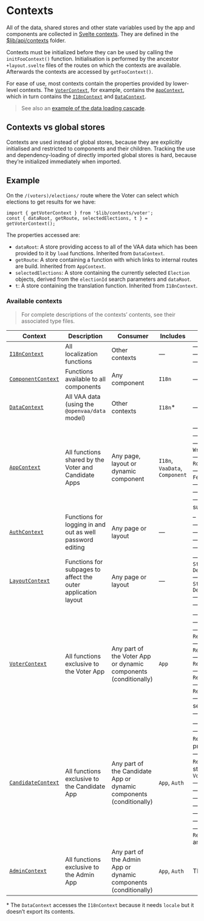 # Contexts

All of the data, shared stores and other state variables used by the app and components are collected in [Svelte contexts](https://svelte.dev/docs/svelte#setcontext). They are defined in the [$lib/api/contexts](../../frontend/src/lib/contexts) folder.

Contexts must be initialized before they can be used by calling the `initFooContext()` function. Initialisation is performed by the ancestor `+layout.svelte` files of the routes on which the contexts are available. Afterwards the contexts are accessed by `getFooContext()`.

For ease of use, most contexts contain the properties provided by lower-level contexts. The [`VoterContext`](../../frontend/src/lib/contexts/voter), for example, contains the [`AppContext`](../../frontend/src/lib/contexts/app/appContext.type.ts), which in turn contains the [`I18nContext`](../../frontend/src/lib/contexts/i18n/i18nContext.type.ts) and [`DataContext`](../../frontend/src/lib/contexts/data/dataContext.type.ts).

> See also an [example of the data loading cascade](./data-and-state-management.md#example).

## Contexts vs global stores

Contexts are used instead of global stores, because they are explicitly initialised and restricted to components and their children. Tracking the use and dependency-loading of directly imported global stores is hard, because they’re initialized immediately when imported.

## Example

On the `/(voters)/elections/` route where the Voter can select which elections to get results for we have:

```tsx
import { getVoterContext } from '$lib/contexts/voter';
const { dataRoot, getRoute, selectedElections, t } = getVoterContext();
```

The properties accessed are:

- `dataRoot`: A store providing access to all of the VAA data which has been provided to it by `load` functions. Inherited from `DataContext`.
- `getRoute`: A store containing a function with which links to internal routes are build. Inherited from `AppContext`.
- `selectedElections`: A store containing the currently selected `Election` objects, derived from the `electionId` search parameters and `dataRoot`.
- `t`: A store containing the translation function. Inherited from `I18nContext`.

### Available contexts

> For complete descriptions of the contexts’ contents, see their associated type files.

| Context                                                                                  | Description                                                   |  Consumer                                                           | Includes                       | Own contents (non-exhaustive)                                                                                                                                                                                                                                                                                                                                                                                                                                                                                           | Initialized by      |
| ---------------------------------------------------------------------------------------- | ------------------------------------------------------------- | ------------------------------------------------------------------- | ------------------------------ | ----------------------------------------------------------------------------------------------------------------------------------------------------------------------------------------------------------------------------------------------------------------------------------------------------------------------------------------------------------------------------------------------------------------------------------------------------------------------------------------------------------------------- | ------------------- |
| [`I18nContext`](../../frontend/src/lib/contexts/i18n/i18nContext.type.ts)                | All localization functions                                    | Other contexts                                                      | —                              | — `t`<br> — `locale`<br> — `locales` from `$lib/i18n`                                                                                                                                                                                                                                                                                                                                                                                                                                                                   | `/[lang]`           |
| [`ComponentContext`](../../frontend/src/lib/contexts/component/componentContext.type.ts) | Functions available to all components                         | Any component                                                       | `I18n`                         | — `darkMode: Readable<boolean>`                                                                                                                                                                                                                                                                                                                                                                                                                                                                                         | `/[lang]`           |
| [`DataContext`](../../frontend/src/lib/contexts/data/dataContext.type.ts)                | All VAA data (using the `@openvaa/data` model)                | Other contexts                                                      | `I18n`\*                       | — `dataRoot: Readable<dataRoot>`                                                                                                                                                                                                                                                                                                                                                                                                                                                                                        | `/[lang]`           |
| [`AppContext`](../../frontend/src/lib/contexts/app/appContext.type.ts)                   | All functions shared by the Voter and Candidate Apps          | Any page, layout or dynamic component                               | `I18n`, `VaaData`, `Component` | — `appType: Writable<AppType>`<br> — `appSettings: SettingsStore`<br> — `userPreferences: Writable<UserPreferences>`<br> — `getRoute: Readable<(options: RouteOptions) => string>`<br> — `sendFeedback: (data: FeedbackData) => Promise<Response>`<br> — contents of `TrackinService`<br> — popup and modal dialog handling<br> — handling data consent and user surveys                                                                                                                                                | `/[lang]`           |
| [`AuthContext`](../../frontend/src/lib/contexts/auth/authContext.type.ts)                | Functions for logging in and out as well password editing     | Any page or layout                                                  | —                              | – `authToken`<br> — `logout()`<br> — `requestForgotPasswordEmail(opts)`<br> — `resetPassword(opts)`<br> — `setPassword(opts)`                                                                                                                                                                                                                                                                                                                                                                                           | `/[lang]`           |
| [`LayoutContext`](../../frontend/src/lib/contexts/layout/layoutContext.type.ts)          | Functions for subpages to affect the outer application layout | Any page or layout                                                  | —                              | — `topBarSettings: StackedStore<TopBarSettings, DeepPartial<TopBarSettings>>`<br> — `pageStyles: StackedStore<PageStyles, DeepPartial<PageStyles>>`<br> — `progress: Progress`<br> — `navigation: Navigation`                                                                                                                                                                                                                                                                                                           | `/[lang]`           |
| [`VoterContext`](../../frontend/src/lib/contexts/voter/voterContext.type.ts)             | All functions exclusive to the Voter App                      | Any part of the Voter App or dynamic components (conditionally)     | `App`                          | — `answers: AnswerStore`<br> — `matches: Readable<MatchTree>`<br> — `entityFilters: Readable<FilterTree>`<br> — `infoQuestions: Readable<Array<AnyQuestionVariant>>`<br> — `opinionQuestions: Readable<Array<AnyQuestionVariant>>`<br> — `selectedConstituencies: Readable<Array<Constituency>>`<br> — `selectedElections: Readable<Array<Election>>`<br> — handling question category selection and question ordering<br> — other selection-related functions                                                          | `/[lang]/(voter)`   |
| [`CandidateContext`](../../frontend/src/lib/contexts/candidate/candidateContext.type.ts) | All functions exclusive to the Candidate App                  | Any part of the Candidate App or dynamic components (conditionally) | `App`, `Auth`                  | — `userData: UserDataStore`<br> — `preregistrationElectionIds: Readable<Array<Id>>` and other preregisration stores<br> — `selectedElections: Readable<Array<Election>>` and other stores matching those in `VoterContext`<br> — `checkRegistrationKey(opts)`<br> — `register(opts)`<br> — `exchangeCodeForIdToken(opts)`<br> — `preregister(opts)`<br> — `clearIdToken()`<br> — `answersLocked: Readable<boolean>`<br> — `requiredInfoQuestions: Readable<Array<AnyQuestionVariant>>` and other utility derived stores | `/[lang]/candidate` |
| [`AdminContext`](../../frontend/src/lib/contexts/admin/adminContext.type.ts)             | All functions exclusive to the Admin App                      | Any part of the Admin App or dynamic components (conditionally)     | `App`, `Auth`                  | TBA                                                                                                                                                                                                                                                                                                                                                                                                                                                                                                                     | `/[lang]/admin`     |

\* The `DataContext` accesses the `I18nContext` because it needs `locale` but it doesn’t export its contents.
